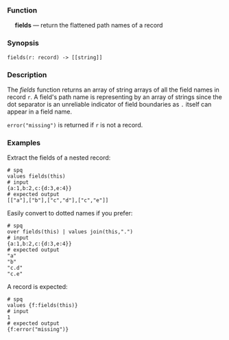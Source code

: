 ### Function

&emsp; **fields** &mdash; return the flattened path names of a record

### Synopsis

```
fields(r: record) -> [[string]]
```

### Description

The _fields_ function returns an array of string arrays of all the field names in record `r`.
A field's path name is representing by an array of strings since the dot
separator is an unreliable indicator of field boundaries as `.` itself
can appear in a field name.

`error("missing")` is returned if `r` is not a record.

### Examples

Extract the fields of a nested record:
```mdtest-spq
# spq
values fields(this)
# input
{a:1,b:2,c:{d:3,e:4}}
# expected output
[["a"],["b"],["c","d"],["c","e"]]
```

Easily convert to dotted names if you prefer:
```mdtest-spq
# spq
over fields(this) | values join(this,".")
# input
{a:1,b:2,c:{d:3,e:4}}
# expected output
"a"
"b"
"c.d"
"c.e"
```

A record is expected:
```mdtest-spq
# spq
values {f:fields(this)}
# input
1
# expected output
{f:error("missing")}
```
